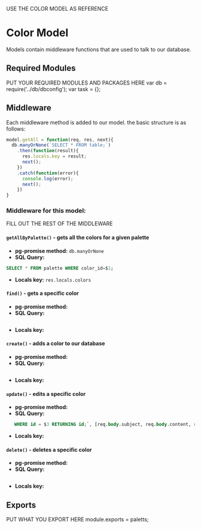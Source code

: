 USE THE COLOR MODEL AS REFERENCE

# Color Model
Models contain middleware functions that are used to talk to our database. 

## Required Modules 
PUT YOUR REQUIRED MODULES AND PACKAGES HERE
var db = require('../db/dbconfig');
var task = {};


## Middleware
Each middleware method is added to our model. the basic structure is as follows:

```js
model.getAll = function(req, res, next){
  db.manyOrNone(`SELECT * FROM table;`)
    .then(function(result){
      res.locals.key = result;
      next();
    })
    .catch(function(error){
      console.log(error);
      next();
    })
}
```

### Middleware for this model:

FILL OUT THE REST OF THE MIDDLEWARE

#### `getAllByPalette()` - gets all the colors for a given palette 
- **pg-promise method:** `db.manyOrNone`
- **SQL Query:**
```sql 
SELECT * FROM palette WHERE color_id=$1;
```
- **Locals key:** `res.locals.colors`
#### `find()` - gets a specific color
- **pg-promise method:** 
- **SQL Query:**
```SELECT * FROM palette WHERE color_id=$2;
```
- **Locals key:**  
#### `create()` - adds a color to our database
- **pg-promise method:** 
- **SQL Query:**
```sql INSERT INTO color(subject, content) VALUES($1, $2) RETURNING id;", [req.body.subject, req.body.content
```
- **Locals key:**  
#### `update()` - edits a specific color
- **pg-promise method:** 
- **SQL Query:**
```sql UPDATE color SET subject = $1, content = $2
   WHERE id = $3 RETURNING id;`, [req.body.subject, req.body.content, req.params.id])
```
- **Locals key:** 
#### `delete()` - deletes a specific color
- **pg-promise method:** 
- **SQL Query:**
```sql DELETE FROM color WHERE id=$1;", [req.params.id]
```
- **Locals key:**  

## Exports
PUT WHAT YOU EXPORT HERE
module.exports = paletts;